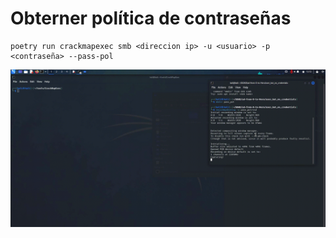 # Obterner política de contraseñas

```
poetry run crackmapexec smb <direccion ip> -u <usuario> -p <contraseña> --pass-pol
```

![Alt text](https://github.com/jor6PS/ad-from-0-to-Hero/blob/master/valid_credentials/pass_pol/vid.gif?raw=true "Password spray con crackmapexec")
